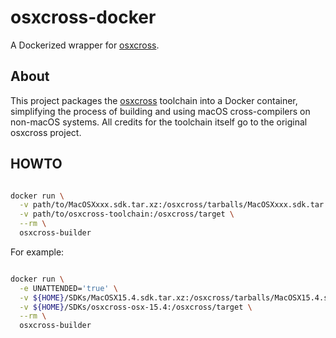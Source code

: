 # osxcross-docker

A Dockerized wrapper for [osxcross](https://github.com/tpoechtrager/osxcross).

## About

This project packages the [osxcross](https://github.com/tpoechtrager/osxcross) toolchain into a Docker container, simplifying the process of building and using macOS cross-compilers on non-macOS systems.
All credits for the toolchain itself go to the original osxcross project.

## HOWTO

```sh

docker run \
  -v path/to/MacOSXxxx.sdk.tar.xz:/osxcross/tarballs/MacOSXxxx.sdk.tar.xz \
  -v path/to/osxcross-toolchain:/osxcross/target \
  --rm \
  osxcross-builder

```

For example:

```sh

docker run \
  -e UNATTENDED='true' \
  -v ${HOME}/SDKs/MacOSX15.4.sdk.tar.xz:/osxcross/tarballs/MacOSX15.4.sdk.tar.xz \
  -v ${HOME}/SDKs/osxcross-osx-15.4:/osxcross/target \
  --rm \
  osxcross-builder

```
